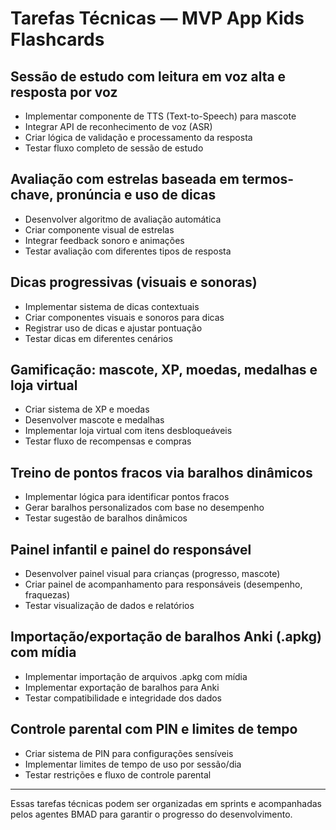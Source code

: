# Tarefas Técnicas — MVP App Kids Flashcards

## Sessão de estudo com leitura em voz alta e resposta por voz
- Implementar componente de TTS (Text-to-Speech) para mascote
- Integrar API de reconhecimento de voz (ASR)
- Criar lógica de validação e processamento da resposta
- Testar fluxo completo de sessão de estudo

## Avaliação com estrelas baseada em termos-chave, pronúncia e uso de dicas
- Desenvolver algoritmo de avaliação automática
- Criar componente visual de estrelas
- Integrar feedback sonoro e animações
- Testar avaliação com diferentes tipos de resposta

## Dicas progressivas (visuais e sonoras)
- Implementar sistema de dicas contextuais
- Criar componentes visuais e sonoros para dicas
- Registrar uso de dicas e ajustar pontuação
- Testar dicas em diferentes cenários

## Gamificação: mascote, XP, moedas, medalhas e loja virtual
- Criar sistema de XP e moedas
- Desenvolver mascote e medalhas
- Implementar loja virtual com itens desbloqueáveis
- Testar fluxo de recompensas e compras

## Treino de pontos fracos via baralhos dinâmicos
- Implementar lógica para identificar pontos fracos
- Gerar baralhos personalizados com base no desempenho
- Testar sugestão de baralhos dinâmicos

## Painel infantil e painel do responsável
- Desenvolver painel visual para crianças (progresso, mascote)
- Criar painel de acompanhamento para responsáveis (desempenho, fraquezas)
- Testar visualização de dados e relatórios

## Importação/exportação de baralhos Anki (.apkg) com mídia
- Implementar importação de arquivos .apkg com mídia
- Implementar exportação de baralhos para Anki
- Testar compatibilidade e integridade dos dados

## Controle parental com PIN e limites de tempo
- Criar sistema de PIN para configurações sensíveis
- Implementar limites de tempo de uso por sessão/dia
- Testar restrições e fluxo de controle parental

---

Essas tarefas técnicas podem ser organizadas em sprints e acompanhadas pelos agentes BMAD para garantir o progresso do desenvolvimento.
